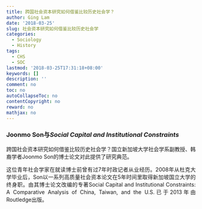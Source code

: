 ```yaml
---
title: 跨国社会资本研究如何借鉴比较历史社会学？
author: Ging Lam
date: '2018-03-25'
slug: 社会资本研究如何借鉴比较历史社会学
categories:
  - Sociology
  - History
tags:
  - CHS
  - SOC
lastmod: '2018-03-25T17:31:18+08:00'
keywords: []
description: ''
comment: no
toc: no
autoCollapseToc: no
contentCopyright: no
reward: no
mathjax: no
---
```



### Joonmo Son与*Social Capital and Institutional Constraints*

跨国社会资本研究如何借鉴比较历史社会学？国立新加坡大学社会学系副教授、韩裔学者Joonmo Son的博士论文对此提供了研究典范。

<div  style= "text-align:justify;text-justify:distribute-all-lines "  id= "Content "> 这位青年社会学家在就读博士前曾有过7年时政记者从业经历。2008年从杜克大学毕业后，Son以一系列高质量社会资本论文在5年时间里取得新加坡国立大学的终身职。由其博士论文改编的专著Social Capital and Institutional Constraints: A Comparative Analysis of China, Taiwan, and the U.S.已于2013年由Routledge出版。</div>


<!--more-->
